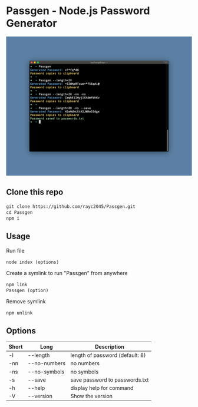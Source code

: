 # Passgen - Node.js Password Generator

[![Photo](https://raw.githubusercontent.com/rayc2045/Passgen/main/demo.png)](https://github.com/rayc2045/Passgen#passgen---nodejs-password-generator)

## Clone this repo
    git clone https://github.com/rayc2045/Passgen.git
    cd Passgen
    npm i

## Usage
Run file

    node index (options)

Create a symlink to run "Passgen" from anywhere

    npm link
    Passgen (option)

Remove symlink

    npm unlink

## Options
| Short | Long              | Description                     |
| ----- | ----------------- | ------------------------------- |
| -l    | --length <number> | length of password (default: 8) |
| -nn   | --no-numbers      | no numbers                      |
| -ns   | --no-symbols      | no symbols                      |
| -s    | --save            | save password to passwords.txt  |
| -h    | --help            | display help for command        |
| -V    | --version         | Show the version                |